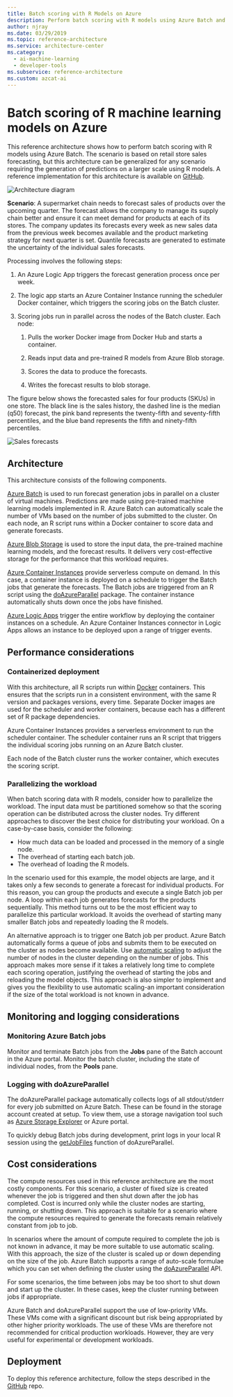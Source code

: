 ```yaml
---
title: Batch scoring with R Models on Azure
description: Perform batch scoring with R models using Azure Batch and a data set based on retail store sales forecasting.
author: njray
ms.date: 03/29/2019
ms.topic: reference-architecture
ms.service: architecture-center
ms.category:
  - ai-machine-learning
  - developer-tools
ms.subservice: reference-architecture
ms.custom: azcat-ai
---
```


# Batch scoring of R machine learning models on Azure

This reference architecture shows how to perform batch scoring with R models using Azure Batch. The scenario is based on retail store sales forecasting, but this architecture can be generalized for any scenario requiring the generation of predictions on a larger scale using R models. A reference implementation for this architecture is available on
[GitHub][github].

![Architecture diagram][0]

**Scenario**: A supermarket chain needs to forecast sales of products over the upcoming quarter. The forecast allows the company to manage its supply chain better and ensure it can meet demand for products at each of its stores. The company updates its forecasts every week as new sales data from the previous week becomes available and the product marketing strategy for next quarter is set. Quantile forecasts are generated to estimate the uncertainty of the individual sales forecasts.

Processing involves the following steps:

1. An Azure Logic App triggers the forecast generation process once per week.

1. The logic app starts an Azure Container Instance running the scheduler Docker container, which triggers the scoring jobs on the Batch cluster.

1. Scoring jobs run in parallel across the nodes of the Batch cluster. Each node:

    1. Pulls the worker Docker image from Docker Hub and starts a container.

    1. Reads input data and pre-trained R models from Azure Blob storage.

    1. Scores the data to produce the forecasts.

    1. Writes the forecast results to blob storage.

The figure below shows the forecasted sales for four products (SKUs) in one store. The black line is the sales history, the dashed line is the median (q50) forecast, the pink band represents the twenty-fifth and seventy-fifth percentiles, and the blue band represents the fifth and ninety-fifth percentiles.

![Sales forecasts][1]

## Architecture

This architecture consists of the following components.

[Azure Batch][batch] is used to run forecast generation jobs in parallel on a cluster of virtual machines. Predictions are made using pre-trained machine learning models implemented in R. Azure Batch can automatically scale the number of VMs based on the number of jobs submitted to the cluster. On each node, an R script runs within a Docker container to score data and generate forecasts.

[Azure Blob Storage][blob] is used to store the input data, the pre-trained machine learning models, and the forecast results. It delivers very cost-effective storage for the performance that this workload requires.

[Azure Container Instances][aci] provide serverless compute on demand. In this case, a container instance is
deployed on a schedule to trigger the Batch jobs that generate the forecasts. The Batch jobs are triggered from an R script using the [doAzureParallel][doAzureParallel] package. The container instance automatically shuts down once the jobs have finished.

[Azure Logic Apps][logic-apps] trigger the entire workflow by deploying the container instances on a schedule. An Azure Container Instances connector in Logic Apps allows an instance to be deployed upon a range of trigger events.

## Performance considerations

### Containerized deployment

With this architecture, all R scripts run within [Docker](https://www.docker.com/) containers. This ensures that the scripts run in a consistent environment, with the same R version and packages versions, every time. Separate Docker images are used for the scheduler and worker containers, because each has a different set of R package dependencies.

Azure Container Instances provides a serverless environment to run the scheduler container. The scheduler container runs an R script that triggers the individual scoring jobs running on an Azure Batch cluster.

Each node of the Batch cluster runs the worker container, which executes the scoring script.

### Parallelizing the workload

When batch scoring data with R models, consider how to parallelize the workload. The input data must be partitioned somehow so that the scoring operation can be distributed across the cluster nodes. Try different approaches to discover the best choice for distributing your workload. On a case-by-case basis, consider the following:

- How much data can be loaded and processed in the memory of a single node.
- The overhead of starting each batch job.
- The overhead of loading the R models.

In the scenario used for this example, the model objects are large, and it takes only a few seconds to generate a forecast for individual products. For this reason, you can group the products and execute a single Batch job per node. A loop within each job generates forecasts for the products sequentially. This method turns out to be the most efficient way to parallelize this particular workload. It avoids the overhead of starting many smaller Batch jobs and repeatedly loading the R models.

An alternative approach is to trigger one Batch job per product. Azure Batch automatically forms a queue of jobs and submits them to be executed on the cluster as nodes become available. Use [automatic scaling][autoscale] to adjust the number of nodes in the cluster depending on the number of jobs. This approach makes more sense if it takes a relatively long time to complete each scoring operation, justifying the overhead of starting the jobs and reloading the model objects. This approach is also simpler to implement and gives you the flexibility to use automatic scaling-an important consideration if the size of the total workload is not known in advance.

## Monitoring and logging considerations

### Monitoring Azure Batch jobs

Monitor and terminate Batch jobs from the **Jobs** pane of the Batch account in the Azure portal. Monitor the batch cluster, including the state of individual nodes, from the **Pools** pane.

### Logging with doAzureParallel

The doAzureParallel package automatically collects logs of all stdout/stderr for every job submitted on Azure Batch. These can be found in the storage account created at setup. To view them, use a storage navigation tool such as [Azure Storage Explorer][storage-explorer] or Azure portal.

To quickly debug Batch jobs during development, print logs in your local R session using the [getJobFiles][getJobFiles] function of doAzureParallel.

## Cost considerations

The compute resources used in this reference architecture are the most costly components. For this scenario, a cluster of fixed size is created whenever the job is triggered and then shut down after the job has completed. Cost is incurred only while the cluster nodes are starting, running, or shutting down. This approach is suitable for a scenario where the compute resources required to generate the forecasts remain relatively constant from job to job.

In scenarios where the amount of compute required to complete the job is not known in advance, it may be more suitable to use automatic scaling. With this approach, the size of the cluster is scaled up or down depending on the size of the job. Azure Batch supports a range of auto-scale formulae which you can set when defining the cluster using the
[doAzureParallel][doAzureParallel] API.

For some scenarios, the time between jobs may be too short to shut down and start up the cluster. In these cases, keep the cluster running between jobs if appropriate.

Azure Batch and doAzureParallel support the use of low-priority VMs. These VMs come with a significant discount but risk being appropriated by other higher priority workloads. The use of these VMs are therefore not recommended for critical production workloads. However, they are very useful for experimental or development workloads.

## Deployment

To deploy this reference architecture, follow the steps described in the [GitHub][github] repo.

[0]: ./_images/batch-scoring-r-models.png
[1]: ./_images/sales-forecasts.png
[aci]: https://docs.microsoft.com/azure/container-instances/container-instances-overview
[autoscale]: https://docs.microsoft.com/azure/batch/batch-automatic-scaling
[batch]: https://docs.microsoft.com/azure/batch/batch-technical-overview
[blob]: https://docs.microsoft.com/azure/storage/blobs/storage-blobs-introduction
[doAzureParallel]: https://github.com/Azure/doAzureParallel/blob/master/docs/32-autoscale.md
[getJobFiles]: https://docs.microsoft.com/azure/machine-learning/service/how-to-train-ml-models
[github]: https://github.com/Azure/RBatchScoring
[logic-apps]: https://docs.microsoft.com/azure/logic-apps/logic-apps-overview
[storage-explorer]: https://docs.microsoft.com/azure/vs-azure-tools-storage-manage-with-storage-explorer?tabs=windows
